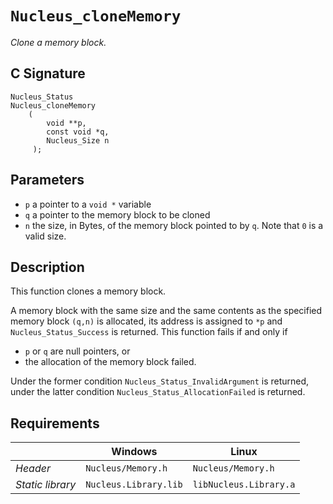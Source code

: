 # `Nucleus_cloneMemory`
*Clone a memory block.*

## C Signature
```
Nucleus_Status
Nucleus_cloneMemory
    (
        void **p,
        const void *q,
        Nucleus_Size n
     );
```

## Parameters
- `p` a pointer to a `void *` variable
- `q` a pointer to the memory block to be cloned
- `n` the size, in Bytes, of the memory block pointed to by `q`. Note that `0` is a valid size.

## Description
This function clones a memory block.

A memory block with the same size and the same contents as the specified memory block `(q,n)` is allocated, its address
is assigned to `*p` and `Nucleus_Status_Success` is returned. This function fails if and only if
- `p` or `q` are null pointers, or
- the allocation of the memory block failed.

Under the former condition `Nucleus_Status_InvalidArgument` is returned,
under the latter condition `Nucleus_Status_AllocationFailed` is returned.

## Requirements

|                      | Windows                  | Linux                     |
|----------------------|--------------------------|---------------------------|
| *Header*             | `Nucleus/Memory.h`       | `Nucleus/Memory.h`        |
| *Static library*     | `Nucleus.Library.lib`    | `libNucleus.Library.a`    |
